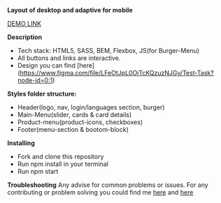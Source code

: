 **Layout of desktop and adaptive for mobile**

[DEMO LINK](https://kirilllutsenko.github.io/TT-for-DVZN/)

**Description**

- Tech stack: HTML5, SASS, BEM, Flexbox, JS(for Burger-Menu)
- All buttons and links are interactive.
- Design you can find [here] (https://www.figma.com/file/LFeOtJpL0OjTcKQzuzNJGy/Test-Task?node-id=0:1)

**Styles folder structure:**
- Header(logo, nav, login/languages section, burger)
- Main-Menu(slider, cards & card details)
- Product-menu(product-icons, checkboxes)
- Footer(menu-section & bootom-block)

**Installing**
- Fork and clone this repository
- Run npm install in your terminal
- Run npm start

**Troubleshooting**
Any advise for common problems or issues. For any contributing or problem solving you could find me [here](https://www.linkedin.com/in/kirill-lutsenko-1ab7621bb/) and [here](https://join.skype.com/invite/pmxOlX8nMhpq)

